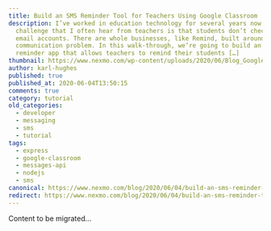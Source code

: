 ```yaml
---
title: Build an SMS Reminder Tool for Teachers Using Google Classroom
description: I’ve worked in education technology for several years now, and one
  challenge that I often hear from teachers is that students don’t check their
  email accounts. There are whole businesses, like Remind, built around this
  communication problem. In this walk-through, we’re going to build an SMS
  reminder app that allows teachers to remind their students […]
thumbnail: https://www.nexmo.com/wp-content/uploads/2020/06/Blog_Google-Classroom_Node_1200x600.png
author: karl-hughes
published: true
published_at: 2020-06-04T13:50:15
comments: true
category: tutorial
old_categories:
  - developer
  - messaging
  - sms
  - tutorial
tags:
  - express
  - google-classroom
  - messages-api
  - nodejs
  - sms
canonical: https://www.nexmo.com/blog/2020/06/04/build-an-sms-reminder-tool-for-teachers-using-google-classroom-dr
redirect: https://www.nexmo.com/blog/2020/06/04/build-an-sms-reminder-tool-for-teachers-using-google-classroom-dr
---
```

Content to be migrated...